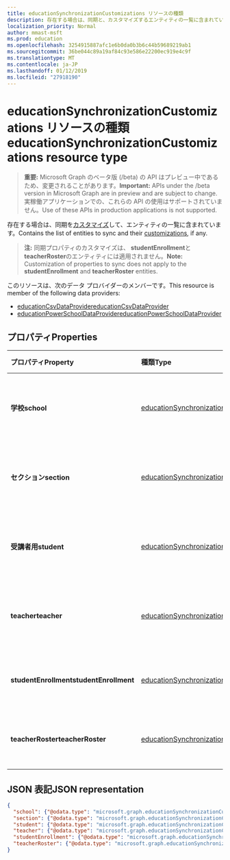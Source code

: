 ```yaml
---
title: educationSynchronizationCustomizations リソースの種類
description: 存在する場合は、同期と、カスタマイズするエンティティの一覧に含まれています。
localization_priority: Normal
author: mmast-msft
ms.prod: education
ms.openlocfilehash: 3254915887afc1e6b0da0b3b6c44b59689219ab1
ms.sourcegitcommit: 36be044c89a19af84c93e586e22200ec919e4c9f
ms.translationtype: MT
ms.contentlocale: ja-JP
ms.lasthandoff: 01/12/2019
ms.locfileid: "27918190"
---
```

# <a name="educationsynchronizationcustomizations-resource-type"></a><span data-ttu-id="8f564-103">educationSynchronizationCustomizations リソースの種類</span><span class="sxs-lookup"><span data-stu-id="8f564-103">educationSynchronizationCustomizations resource type</span></span>

> <span data-ttu-id="8f564-104">**重要:** Microsoft Graph のベータ版 (/beta) の API はプレビュー中であるため、変更されることがあります。</span><span class="sxs-lookup"><span data-stu-id="8f564-104">**Important:** APIs under the /beta version in Microsoft Graph are in preview and are subject to change.</span></span> <span data-ttu-id="8f564-105">実稼働アプリケーションでの、これらの API の使用はサポートされていません。</span><span class="sxs-lookup"><span data-stu-id="8f564-105">Use of these APIs in production applications is not supported.</span></span>

<span data-ttu-id="8f564-106">存在する場合は、同期を[カスタマイズ](educationsynchronizationcustomization.md)して、エンティティの一覧に含まれています。</span><span class="sxs-lookup"><span data-stu-id="8f564-106">Contains the list of entities to sync and their [customizations](educationsynchronizationcustomization.md), if any.</span></span>

> <span data-ttu-id="8f564-107">**注:** 同期プロパティのカスタマイズは、 **studentEnrollment**と**teacherRoster**のエンティティには適用されません。</span><span class="sxs-lookup"><span data-stu-id="8f564-107">**Note:** Customization of properties to sync does not apply to the **studentEnrollment** and **teacherRoster** entities.</span></span>

<span data-ttu-id="8f564-108">このリソースは、次のデータ プロバイダーのメンバーです。</span><span class="sxs-lookup"><span data-stu-id="8f564-108">This resource is member of the following data providers:</span></span>

* [<span data-ttu-id="8f564-109">educationCsvDataProvider</span><span class="sxs-lookup"><span data-stu-id="8f564-109">educationCsvDataProvider</span></span>](educationcsvdataprovider.md)
* [<span data-ttu-id="8f564-110">educationPowerSchoolDataProvider</span><span class="sxs-lookup"><span data-stu-id="8f564-110">educationPowerSchoolDataProvider</span></span>](educationpowerschooldataprovider.md)

## <a name="properties"></a><span data-ttu-id="8f564-111">プロパティ</span><span class="sxs-lookup"><span data-stu-id="8f564-111">Properties</span></span>

| <span data-ttu-id="8f564-112">プロパティ</span><span class="sxs-lookup"><span data-stu-id="8f564-112">Property</span></span> | <span data-ttu-id="8f564-113">種類</span><span class="sxs-lookup"><span data-stu-id="8f564-113">Type</span></span> | <span data-ttu-id="8f564-114">説明</span><span class="sxs-lookup"><span data-stu-id="8f564-114">Description</span></span> |
|:-|:-|:-|
| <span data-ttu-id="8f564-115">**学校**</span><span class="sxs-lookup"><span data-stu-id="8f564-115">**school**</span></span> | [<span data-ttu-id="8f564-116">educationSynchronizationCustomization</span><span class="sxs-lookup"><span data-stu-id="8f564-116">educationSynchronizationCustomization</span></span>](educationsynchronizationcustomization.md) |  <span data-ttu-id="8f564-117">学校のエンティティのカスタマイズです。</span><span class="sxs-lookup"><span data-stu-id="8f564-117">Customization for a school entity.</span></span>        |
| <span data-ttu-id="8f564-118">**セクション**</span><span class="sxs-lookup"><span data-stu-id="8f564-118">**section**</span></span> | [<span data-ttu-id="8f564-119">educationSynchronizationCustomization</span><span class="sxs-lookup"><span data-stu-id="8f564-119">educationSynchronizationCustomization</span></span>](educationsynchronizationcustomization.md) |  <span data-ttu-id="8f564-120">セクション エンティティをカスタマイズします。</span><span class="sxs-lookup"><span data-stu-id="8f564-120">Customization for a section entity.</span></span>         |
| <span data-ttu-id="8f564-121">**受講者用**</span><span class="sxs-lookup"><span data-stu-id="8f564-121">**student**</span></span> | [<span data-ttu-id="8f564-122">educationSynchronizationCustomization</span><span class="sxs-lookup"><span data-stu-id="8f564-122">educationSynchronizationCustomization</span></span>](educationsynchronizationcustomization.md) |  <span data-ttu-id="8f564-123">受講者用のエンティティのカスタマイズです。</span><span class="sxs-lookup"><span data-stu-id="8f564-123">Customization for a student entity.</span></span>         |
| <span data-ttu-id="8f564-124">**teacher**</span><span class="sxs-lookup"><span data-stu-id="8f564-124">**teacher**</span></span> | [<span data-ttu-id="8f564-125">educationSynchronizationCustomization</span><span class="sxs-lookup"><span data-stu-id="8f564-125">educationSynchronizationCustomization</span></span>](educationsynchronizationcustomization.md) |  <span data-ttu-id="8f564-126">先生のエンティティのカスタマイズです。</span><span class="sxs-lookup"><span data-stu-id="8f564-126">Customization for a teacher entity.</span></span>         |
| <span data-ttu-id="8f564-127">**studentEnrollment**</span><span class="sxs-lookup"><span data-stu-id="8f564-127">**studentEnrollment**</span></span> | [<span data-ttu-id="8f564-128">educationSynchronizationCustomization</span><span class="sxs-lookup"><span data-stu-id="8f564-128">educationSynchronizationCustomization</span></span>](educationsynchronizationcustomization.md) |  <span data-ttu-id="8f564-129">受講者の登録用にカスタマイズします。</span><span class="sxs-lookup"><span data-stu-id="8f564-129">Customization for student enrollment.</span></span>           |
| <span data-ttu-id="8f564-130">**teacherRoster**</span><span class="sxs-lookup"><span data-stu-id="8f564-130">**teacherRoster**</span></span> | [<span data-ttu-id="8f564-131">educationSynchronizationCustomization</span><span class="sxs-lookup"><span data-stu-id="8f564-131">educationSynchronizationCustomization</span></span>](educationsynchronizationcustomization.md) |       <span data-ttu-id="8f564-132">教師名簿をカスタマイズします。</span><span class="sxs-lookup"><span data-stu-id="8f564-132">Customization for a teacher roster.</span></span>    |

## <a name="json-representation"></a><span data-ttu-id="8f564-133">JSON 表記</span><span class="sxs-lookup"><span data-stu-id="8f564-133">JSON representation</span></span>
<!-- {
  "blockType": "resource",
  "optionalProperties": [

  ],
  "@odata.type": "#microsoft.graph.educationSynchronizationCustomizations"
}-->

```json
{
  "school": {"@odata.type": "microsoft.graph.educationSynchronizationCustomization"},
  "section": {"@odata.type": "microsoft.graph.educationSynchronizationCustomization"},
  "student": {"@odata.type": "microsoft.graph.educationSynchronizationCustomization"},
  "teacher": {"@odata.type": "microsoft.graph.educationSynchronizationCustomization"},
  "studentEnrollment": {"@odata.type": "microsoft.graph.educationSynchronizationCustomization"},
  "teacherRoster": {"@odata.type": "microsoft.graph.educationSynchronizationCustomization"}
}
```
